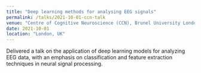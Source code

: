 ```yaml
---
title: "Deep learning methods for analysing EEG signals"
permalink: /talks/2021-10-01-ccn-talk
venue: "Centre of Cognitive Neuroscience (CCN), Brunel University London"
date: 2021-10-01
location: "London, UK"
---
```


Delivered a talk on the application of deep learning models for analyzing EEG data, with an emphasis on classification and feature extraction techniques in neural signal processing.
